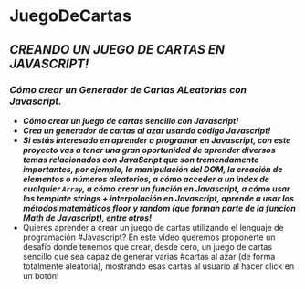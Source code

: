 # JuegoDeCartas

## **_CREANDO UN JUEGO DE CARTAS EN JAVASCRIPT!_**

### **_Cómo crear un Generador de Cartas ALeatorias con Javascript._**

- **_Cómo crear un juego de cartas sencillo con Javascript!_**
- **_Crea un generador de cartas al azar usando código Javascript!_**
- **_Si estás interesado en aprender a programar en Javascript, con este proyecto vas a tener una gran oportunidad de aprender diversos temas relacionados con JavaScript que son tremendamente importantes, por ejemplo, la manipulación del DOM, la creación de elementos o números aleatorios, a cómo acceder a un index de cualquier ```Array```, a cómo crear un función en Javascript, a cómo usar los template strings + interpolación en Javascript, aprende a usar los métodos matemáticos floor y random (que forman parte de la función Math de Javascript), entre otros!_**
- Quieres aprender a crear un juego de cartas utilizando el lenguaje de programación #Javascript? En este vídeo queremos proponerte un desafío donde tenemos que crear, desde cero, un juego de cartas sencillo que sea capaz de generar varias #cartas al azar (de forma totalmente aleatoria), mostrando esas cartas al usuario al hacer click en un botón! 

